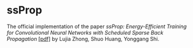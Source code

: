 # ssProp

The official implementation of the paper _ssProp: Energy-Efficient Training for Convolutional Neural Networks with Scheduled Sparse Back Propagation_ [[pdf]](https://arxiv.org/abs/2408.12561) by Lujia Zhong, Shuo Huang, Yonggang Shi.
